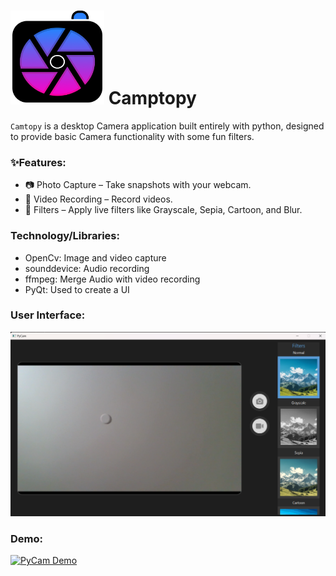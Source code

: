 <h1>
  <img src="Icon.png" alt="Camtopy Logo" width="150" height="150">
  Camptopy
</h1>

`Camtopy` is a desktop Camera application built entirely with python, designed to provide basic Camera functionality with some fun filters.

### ✨Features:
- 📷 Photo Capture – Take snapshots with your webcam.
- 🎥 Video Recording – Record videos.
- 🎨 Filters – Apply live filters like Grayscale, Sepia, Cartoon, and Blur.

### Technology/Libraries:
- OpenCv: Image and video capture
- sounddevice: Audio recording
- ffmpeg: Merge Audio with video recording
- PyQt: Used to create a UI

### User Interface:

![alt Text](pictures/CAM_APP.png) 

### Demo:

[![PyCam Demo](https://img.youtube.com/vi/ihAqLsUjUN4/0.jpg)](https://youtu.be/ihAqLsUjUN4)
